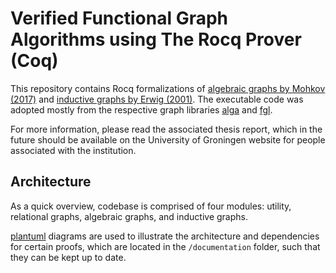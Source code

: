 Verified Functional Graph Algorithms using The Rocq Prover (Coq)
==============================================

This repository contains Rocq formalizations of
[algebraic graphs by Mohkov (2017)](https://doi.org/10.1145/3156695.3122956) and
[inductive graphs by Erwig (2001)](https://doi.org/10.1017/S0956796801004075).
The executable code was adopted mostly from the respective graph libraries
[alga](https://github.com/snowleopard/alga) and
[fgl](https://github.com/haskell/fgl).

For more information, please read the associated thesis report, which in the future should be available on the University of Groningen website for people associated with the institution.

## Architecture
As a quick overview, codebase is comprised of four modules: utility, relational graphs, algebraic graphs, and inductive graphs.

[plantuml](https://plantuml.com/) diagrams are used to illustrate the architecture and dependencies for certain proofs, which are located in the `/documentation` folder, such that they can be kept up to date.
